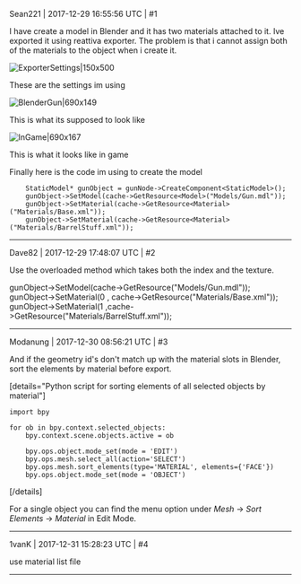 Sean221 | 2017-12-29 16:55:56 UTC | #1

I have create a model in Blender and it has two materials attached to it. Ive exported it using reattiva exporter. 
The problem is that i cannot assign both of the materials to the object when i create it.

![ExporterSettings|150x500](upload://fdEY9mba1FhzoLuEFJMz6uLjVvS.PNG)

These are the settings im using

![BlenderGun|690x149](upload://uPGboNLKa5euCiwFGOIqpteWTlB.PNG)

This is what its supposed to look like

![InGame|690x167](upload://nVl7FLuXlNJbBltMEB0TBBGO1rp.PNG)

This is what it looks like in game


Finally here is the code im using to create the model

    	StaticModel* gunObject = gunNode->CreateComponent<StaticModel>();
    	gunObject->SetModel(cache->GetResource<Model>("Models/Gun.mdl"));
    	gunObject->SetMaterial(cache->GetResource<Material>("Materials/Base.xml"));
    	gunObject->SetMaterial(cache->GetResource<Material>("Materials/BarrelStuff.xml"));

-------------------------

Dave82 | 2017-12-29 17:48:07 UTC | #2

Use the overloaded method which takes both the index and the texture.

gunObject->SetModel(cache->GetResource<Model>("Models/Gun.mdl"));
gunObject->SetMaterial(0 , cache->GetResource<Material>("Materials/Base.xml"));
gunObject->SetMaterial(1 ,cache->GetResource<Material>("Materials/BarrelStuff.xml"));

-------------------------

Modanung | 2017-12-30 08:56:21 UTC | #3

And if the geometry id's don't match up with the material slots in Blender, sort the elements by material before export.

[details="Python script for sorting elements of all selected objects by material"]
```
import bpy
    
for ob in bpy.context.selected_objects:
    bpy.context.scene.objects.active = ob
    
    bpy.ops.object.mode_set(mode = 'EDIT')
    bpy.ops.mesh.select_all(action='SELECT')
    bpy.ops.mesh.sort_elements(type='MATERIAL', elements={'FACE'})
    bpy.ops.object.mode_set(mode = 'OBJECT')
```
[/details]

For a single object you can find the menu option under _Mesh_ -> _Sort Elements_ -> _Material_ in Edit Mode.

-------------------------

1vanK | 2017-12-31 15:28:23 UTC | #4

use material list file

-------------------------

